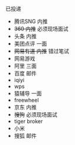 已投递

- 腾讯SNG 内推
- ~~360 内推~~ 必须现场面试
- 头条 内推
- 美团点评 一面
- ~~网易有道 内推~~ 错过笔试
- 网易游戏 
- 阿里 三面
- 百度 邮件
- iqiyi
- wps
- 猿辅导 一面
- freewheel
- 京东 内推
- ~~搜狗~~ 必须现场面试
- tiger broker
- 小米
- 搜狐 邮件